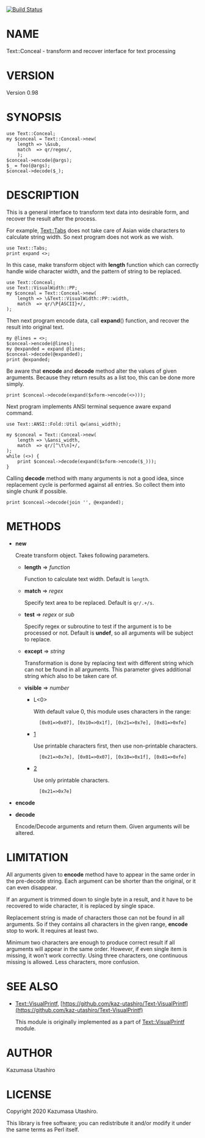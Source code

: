 [![Build Status](https://travis-ci.com/kaz-utashiro/Text-Conceal.svg?branch=master)](https://travis-ci.com/kaz-utashiro/Text-Conceal)
# NAME

Text::Conceal - transform and recover interface for text processing

# VERSION

Version 0.98

# SYNOPSIS

    use Text::Conceal;
    my $conceal = Text::Conceal->new(
        length => \&sub,
        match  => qr/regex/,
        );
    $conceal->encode(@args);
    $_ = foo(@args);
    $conceal->decode($_);

# DESCRIPTION

This is a general interface to transform text data into desirable
form, and recover the result after the process.

For example, [Text::Tabs](https://metacpan.org/pod/Text::Tabs) does not take care of Asian wide characters
to calculate string width.  So next program does not work as we wish.

    use Text::Tabs;
    print expand <>;

In this case, make transform object with **length** function which can
correctly handle wide character width, and the pattern of string to be
replaced.

    use Text::Conceal;
    use Text::VisualWidth::PP;
    my $conceal = Text::Conceal->new(
        length => \&Text::VisualWidth::PP::width,
        match  => qr/\P{ASCII}+/,
    );

Then next program encode data, call **expand**() function, and recover
the result into original text.

    my @lines = <>;
    $conceal->encode(@lines);
    my @expanded = expand @lines;
    $conceal->decode(@expanded);
    print @expanded;

Be aware that **encode** and **decode** method alter the values of given
arguments.  Because they return results as a list too, this can be
done more simply.

    print $conceal->decode(expand($xform->encode(<>)));

Next program implements ANSI terminal sequence aware expand command.

    use Text::ANSI::Fold::Util qw(ansi_width);

    my $conceal = Text::Conceal->new(
        length => \&ansi_width,
        match  => qr/[^\t\n]+/,
    );
    while (<>) {
        print $conceal->decode(expand($xform->encode($_)));
    }

Calling **decode** method with many arguments is not a good idea, since
replacement cycle is performed against all entries.  So collect them
into single chunk if possible.

    print $conceal->decode(join '', @expanded);

# METHODS

- **new**

    Create transform object.  Takes following parameters.

    - **length** => _function_

        Function to calculate text width.  Default is `length`.

    - **match** => _regex_

        Specify text area to be replaced.  Default is `qr/.+/s`.

    - **test** => _regex_ or _sub_

        Specify regex or subroutine to test if the argument is to be processed
        or not.  Default is **undef**, so all arguments will be subject to
        replace.

    - **except** => _string_

        Transformation is done by replacing text with different string which
        can not be found in all arguments.  This parameter gives additional
        string which also to be taken care of.

    - **visible** => _number_
        - L<0>

            With default value 0, this module uses characters in the range:

                [0x01=>0x07], [0x10=>0x1f], [0x21=>0x7e], [0x81=>0xfe]

        - [1](https://metacpan.org/pod/1)

            Use printable characters first, then use non-printable characters.

                [0x21=>0x7e], [0x01=>0x07], [0x10=>0x1f], [0x81=>0xfe]

        - [2](https://metacpan.org/pod/2)

            Use only printable characters.

                [0x21=>0x7e]

- **encode**
- **decode**

    Encode/Decode arguments and return them.  Given arguments will be
    altered.

# LIMITATION

All arguments given to **encode** method have to appear in the same
order in the pre-decode string.  Each argument can be shorter than the
original, or it can even disappear.

If an argument is trimmed down to single byte in a result, and it have
to be recovered to wide character, it is replaced by single space.

Replacement string is made of characters those can not be found in all
arguments.  So if they contains all characters in the given range,
**encode** stop to work.  It requires at least two.

Minimum two characters are enough to produce correct result if all
arguments will appear in the same order.  However, if even single item
is missing, it won't work correctly.  Using three characters, one
continuous missing is allowed.  Less characters, more confusion.

# SEE ALSO

- [Text::VisualPrintf](https://metacpan.org/pod/Text::VisualPrintf), [https://github.com/kaz-utashiro/Text-VisualPrintf](https://github.com/kaz-utashiro/Text-VisualPrintf)

    This module is originally implemented as a part of
    [Text::VisualPrintf](https://metacpan.org/pod/Text::VisualPrintf) module.

# AUTHOR

Kazumasa Utashiro

# LICENSE

Copyright 2020 Kazumasa Utashiro.

This library is free software; you can redistribute it and/or modify
it under the same terms as Perl itself.
